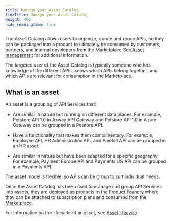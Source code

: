 ```yaml
---
title: Manage your Asset Catalog
linkTitle: Manage your Asset Catalog
weight: 400
hide_readingtime: true
---
```


The Asset Catalog allows users to organize, curate and group APIs, so they can be packaged into a product to ultimately be consumed by customers, partners, and internal developers from the Marketplace See [Asset management](/docs/manage_asset_catalog/asset_management/) for additional information.

The targeted user of the Asset Catalog is typically someone who has knowledge of the different APIs, knows which APIs belong together, and which APIs are relevant for consumption in the Marketplace.

## What is an asset

An asset is a grouping of API Services that:

* Are similar in nature but running on different data planes. For example, Petstore API 1.0 in Axway API Gateway and Petstore API 1.0 in Azure Gateway can be grouped in a Petstore API.

* Have a functionality that makes them complimentary. For example, Employee API, HR Administration API, and PayRoll API can be grouped in an HR asset.

* Are similar in nature but have been adapted for a specific geography. For example, Payment Europe API and Payments US API can be grouped in a Payments API.

The asset model is flexible, so APIs can be group to suit individual needs.

Once the Asset Catalog has been used to manage and group API Services into assets, they are deployed as products in the [Product Foundry](/docs/manage_product_foundry) where they can be attached to subscription plans and consumed from the [Marketplace](/docs/manage_marketplace).

For information on the lifecycle of an asset, see [Asset lifecycle](/docs/manage_asset_catalog/asset_lifecycle/).
